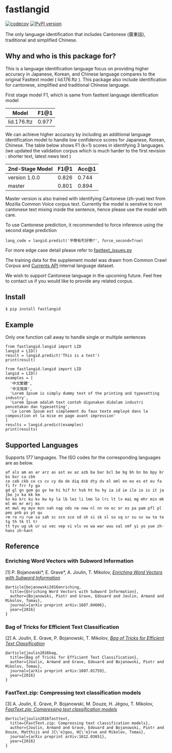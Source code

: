 # fastlangid

[![codecov](https://codecov.io/gh/currentsapi/fastlangid/branch/master/graph/badge.svg)](https://codecov.io/gh/currentsapi/fastlangid)  [![PyPI version](https://badge.fury.io/py/fastlangid.svg)](https://badge.fury.io/py/fastlangid)


The only language identification that includes Cantonese (廣東話), traditional and simplified Chinese.


## Why and who is this package for?

This is a language identification language focus on providing higher accuracy in Japanese, Korean, and Chinese language compares to the original Fasttext model ( lid.176.ftz ). This package also include identification for cantonese, simplified and traditional Chinese language.

First stage model F1, which is same from fasttext language identification model

|         Model         |  F1@1  |
|-----------------------|--------|
| lid.176.ftz           | 0.977  |

We can achieve higher accuracy by including an additional language identification model to handle low confidence scores for Japanese, Korean, Chinese. The table below shows F1 (k=1) scores in identifying 3 languages. (we updated the validation corpus which is much harder to the first revision : shorter text, latest news text )


|   2nd-Stage Model     |  F1@1  |  Acc@1  |
|-----------------------|--------|--------|
| version 1.0.0         | 0.826  | 0.744  |
| master                | 0.801  | 0.894  |

Master version is also trained with identifying Cantonese (zh-yue) text from Mozilla Common Voice corpus text. Currently the model is senstive to non cantonese text mixing inside the sentence, hence please use the model with care.

To use Cantonese prediction, it recommended to force inference using the second stage prediction

```
lang_code = langid.predict('平嘢有冇好嘢?', force_second=True)
```


For more edge case detail please refer to [fasttext_issues.py](tests/fasttext_issues.py)


The training data for the supplement model was drawn from Common Crawl Corpus and [Currents API](https://currentsapi.services/en) internal language dataset.

We wish to support Cantonese language in the upcoming future. Feel free to contact us if you would like to provide any related corpus.


## Install


```bash
$ pip install fastlangid
```

## Example

Only one function call away to handle single or multiple sentences

```
from fastlangid.langid import LID
langid = LID()
result = langid.predict('This is a test')
print(result)
```


```
from fastlangid.langid import LID
langid = LID()
examples = [
  '中文繁體',
  '中文简体',
  'Lorem Ipsum is simply dummy text of the printing and typesetting industry',
  'Lorem Ipsum adalah text contoh digunakan didalam industri pencetakan dan typesetting',
  'Le Lorem Ipsum est simplement du faux texte employé dans la composition et la mise en page avant impression'
]
results = langid.predict(examples)
print(results)
```



## Supported Languages

Supports 177 languages. The ISO codes for the corresponding languages are as below.

```
af als am an ar arz as ast av az azb ba bar bcl be bg bh bn bo bpy br bs bxr ca cbk
ce ceb ckb co cs cv cy da de diq dsb dty dv el eml en eo es et eu fa fi fr frr fy ga
gd gl gn gom gu gv he hi hif hr hsb ht hu hy ia id ie ilo io is it ja jbo jv ka kk km
kn ko krc ku kv kw ky la lb lez li lmo lo lrc lt lv mai mg mhr min mk ml mn mr mrj ms
mt mwl my myv mzn nah nap nds ne new nl nn no oc or os pa pam pfl pl pms pnb ps pt qu
rm ro ru rue sa sah sc scn sco sd sh si sk sl so sq sr su sv sw ta te tg th tk tl tr
tt tyv ug uk ur uz vec vep vi vls vo wa war wuu xal xmf yi yo yue zh-hans zh-hant
```

## Reference

### Enriching Word Vectors with Subword Information

[1] P. Bojanowski\*, E. Grave\*, A. Joulin, T. Mikolov, [*Enriching Word Vectors with Subword Information*](https://arxiv.org/abs/1607.04606)

```
@article{bojanowski2016enriching,
  title={Enriching Word Vectors with Subword Information},
  author={Bojanowski, Piotr and Grave, Edouard and Joulin, Armand and Mikolov, Tomas},
  journal={arXiv preprint arXiv:1607.04606},
  year={2016}
}
```

### Bag of Tricks for Efficient Text Classification

[2] A. Joulin, E. Grave, P. Bojanowski, T. Mikolov, [*Bag of Tricks for Efficient Text Classification*](https://arxiv.org/abs/1607.01759)

```
@article{joulin2016bag,
  title={Bag of Tricks for Efficient Text Classification},
  author={Joulin, Armand and Grave, Edouard and Bojanowski, Piotr and Mikolov, Tomas},
  journal={arXiv preprint arXiv:1607.01759},
  year={2016}
}
```

### FastText.zip: Compressing text classification models

[3] A. Joulin, E. Grave, P. Bojanowski, M. Douze, H. Jégou, T. Mikolov, [*FastText.zip: Compressing text classification models*](https://arxiv.org/abs/1612.03651)

```
@article{joulin2016fasttext,
  title={FastText.zip: Compressing text classification models},
  author={Joulin, Armand and Grave, Edouard and Bojanowski, Piotr and Douze, Matthijs and J{\'e}gou, H{\'e}rve and Mikolov, Tomas},
  journal={arXiv preprint arXiv:1612.03651},
  year={2016}
}
```